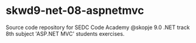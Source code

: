 # skwd9-net-08-aspnetmvc
Source code repository for SEDC Code Academy @skopje 9.0 .NET track 8th subject 'ASP.NET MVC' students exercises.
